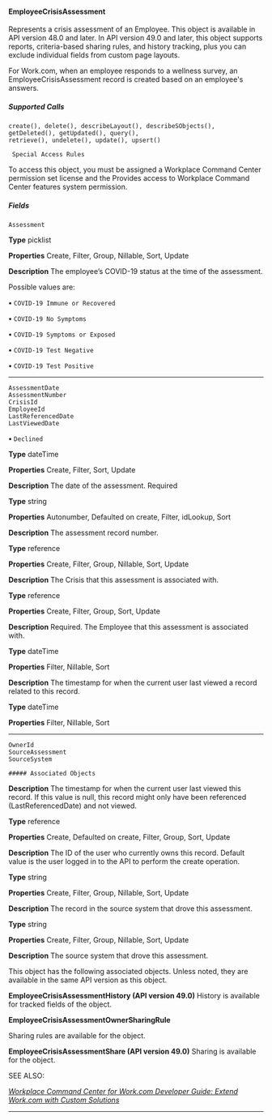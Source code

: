 #### EmployeeCrisisAssessment

Represents a crisis assessment of an Employee. This object is available in API version 48.0 and later. In API version 49.0 and later, this
object supports reports, criteria-based sharing rules, and history tracking, plus you can exclude individual fields from custom page layouts.

For Work.com, when an employee responds to a wellness survey, an EmployeeCrisisAssessment record is created based on an employee's
answers.

##### Supported Calls
```
create(), delete(), describeLayout(), describeSObjects(), getDeleted(), getUpdated(), query(),
retrieve(), undelete(), update(), upsert()

 Special Access Rules

```
To access this object, you must be assigned a Workplace Command Center permission set license and the Provides access to Workplace
Command Center features system permission.

##### Fields

```
Assessment

```

**Type**
picklist

**Properties**
Create, Filter, Group, Nillable, Sort, Update

**Description**
The employee’s COVID-19 status at the time of the assessment.

Possible values are:

**•** `COVID-19 Immune or Recovered`

**•** `COVID-19 No Symptoms`

**•** `COVID-19 Symptoms or Exposed`

**•** `COVID-19 Test Negative`

**•** `COVID-19 Test Positive`


-----

```
AssessmentDate
AssessmentNumber
CrisisId
EmployeeId
LastReferencedDate
LastViewedDate

```


**•** `Declined`

**Type**
dateTime

**Properties**
Create, Filter, Sort, Update

**Description**
The date of the assessment. Required

**Type**
string

**Properties**
Autonumber, Defaulted on create, Filter, idLookup, Sort

**Description**
The assessment record number.

**Type**
reference

**Properties**
Create, Filter, Group, Nillable, Sort, Update

**Description**
The Crisis that this assessment is associated with.

**Type**
reference

**Properties**
Create, Filter, Group, Sort, Update

**Description**
Required. The Employee that this assessment is associated with.

**Type**
dateTime

**Properties**
Filter, Nillable, Sort

**Description**
The timestamp for when the current user last viewed a record related to this record.

**Type**
dateTime

**Properties**
Filter, Nillable, Sort


-----

```
OwnerId
SourceAssessment
SourceSystem

##### Associated Objects

```

**Description**
The timestamp for when the current user last viewed this record. If this value is null, this
record might only have been referenced (LastReferencedDate) and not viewed.

**Type**
reference

**Properties**
Create, Defaulted on create, Filter, Group, Sort, Update

**Description**
The ID of the user who currently owns this record. Default value is the user logged in to the
API to perform the create operation.

**Type**
string

**Properties**
Create, Filter, Group, Nillable, Sort, Update

**Description**
The record in the source system that drove this assessment.

**Type**
string

**Properties**
Create, Filter, Group, Nillable, Sort, Update

**Description**
The source system that drove this assessment.


This object has the following associated objects. Unless noted, they are available in the same API version as this object.

**EmployeeCrisisAssessmentHistory (API version 49.0)**
History is available for tracked fields of the object.

**EmployeeCrisisAssessmentOwnerSharingRule**

Sharing rules are available for the object.

**EmployeeCrisisAssessmentShare (API version 49.0)**
Sharing is available for the object.

SEE ALSO:

_[Workplace Command Center for Work.com Developer Guide: Extend Work.com with Custom Solutions](https://developer.salesforce.com/docs/atlas.en-us.254.0.ajax.meta/workdotcom_dev_guide/wdc_cc_overview.htm)_


-----
